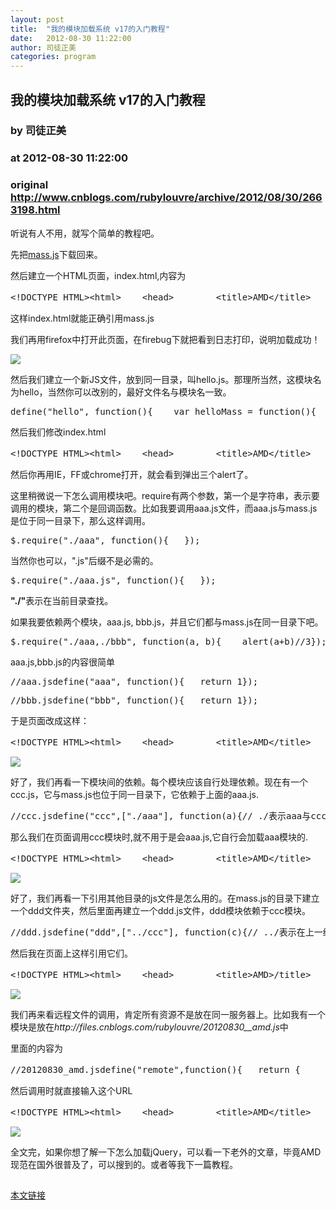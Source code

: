 ```yaml
---
layout: post
title:  "我的模块加载系统 v17的入门教程"
date:   2012-08-30 11:22:00
author: 司徒正美
categories: program
---
```


## 我的模块加载系统 v17的入门教程
### by 司徒正美
### at 2012-08-30 11:22:00
### original <http://www.cnblogs.com/rubylouvre/archive/2012/08/30/2663198.html>

<p>听说有人不用，就写个简单的教程吧。</p><p>先把<a href="https://github.com/RubyLouvre/mass-Framework/blob/master/mass.js">mass.js</a>下载回来。</p><p>然后建立一个HTML页面，index.html,内容为</p><pre>&lt;!DOCTYPE HTML&gt;&lt;html&gt;    &lt;head&gt;        &lt;title&gt;AMD&lt;/title&gt;        &lt;meta http-equiv=&quot;Content-Type&quot; content=&quot;text/html; charset=UTF-8&quot;&gt;        &lt;script src=&quot;mass.js&quot;&gt;        &lt;/script&gt;&lt;script&gt;           $.log(&quot;测试是否加载成功&quot;)        &lt;/script&gt;    &lt;/head&gt;    &lt;body&gt;        &lt;h2&gt;欢迎加入mass Framework团队！&lt;/h2&gt;          &lt;/body&gt;&lt;/html&gt;</pre><p>这样index.html就能正确引用mass.js</p><p>我们再用firefox中打开此页面，在firebug下就把看到日志打印，说明加载成功！</p><div><img src="http://images.cnblogs.com/cnblogs_com/rubylouvre/205314/o_amd_check.jpg"></div><p>然后我们建立一个新JS文件，放到同一目录，叫hello.js。那理所当然，这模块名为hello，当然你可以改别的，最好文件名与模块名一致。</p><pre>define("hello", function(){    var helloMass = function(){        alert("hello mass!")    }    var helloAMD = function(){        alert("hello AMD!")    }    var helloWorld = function(){        alert("hello world!")    }    return {        helloMass: helloMass,        helloAMD: helloAMD,        helloWorld: helloWorld    }});</pre><p>然后我们修改index.html</p><pre>&lt;!DOCTYPE HTML&gt;&lt;html&gt;    &lt;head&gt;        &lt;title&gt;AMD&lt;/title&gt;        &lt;meta http-equiv=&quot;Content-Type&quot; content=&quot;text/html; charset=UTF-8&quot;&gt;        &lt;script src=&quot;mass.js&quot;&gt;        &lt;/script&gt;&lt;script&gt;           $.require(&quot;./hello&quot;, function(obj){      obj.helloWorld();  obj.helloAMD()  obj.helloMass()   })        &lt;/script&gt;    &lt;/head&gt;    &lt;body&gt;        &lt;h2&gt;欢迎加入mass Framework团队！&lt;/h2&gt;     &lt;/body&gt;&lt;/html&gt;</pre><p>然后你再用IE，FF或chrome打开，就会看到弹出三个alert了。</p><p>这里稍微说一下怎么调用模块吧。require有两个参数，第一个是字符串，表示要调用的模块，第二个是回调函数。比如我要调用aaa.js文件，而aaa.js与mass.js是位于同一目录下，那么这样调用。</p><pre>$.require("./aaa", function(){   });</pre><p>当然你也可以，".js"后缀不是必需的。</p><pre>$.require("./aaa.js", function(){   });</pre><p><strong>"./"</strong>表示在当前目录查找。</p><p>如果我要依赖两个模块，aaa.js, bbb.js，并且它们都与mass.js在同一目录下吧。</p><pre>$.require("./aaa,./bbb", function(a, b){    alert(a+b)//3});</pre><p>aaa.js,bbb.js的内容很简单</p><pre>//aaa.jsdefine("aaa", function(){   return 1});</pre><pre>//bbb.jsdefine("bbb", function(){   return 1});</pre><p>于是页面改成这样：</p><pre>&lt;!DOCTYPE HTML&gt;&lt;html&gt;    &lt;head&gt;        &lt;title&gt;AMD&lt;/title&gt;        &lt;meta http-equiv=&quot;Content-Type&quot; content=&quot;text/html; charset=UTF-8&quot;&gt;        &lt;script src=&quot;mass.js&quot;&gt;        &lt;/script&gt;&lt;script&gt;           $.require(&quot;./aaa,./bbb&quot;, function(a,b){      alert(a+b)   })        &lt;/script&gt;    &lt;/head&gt;    &lt;body&gt;        &lt;h2&gt;欢迎加入mass Framework团队！&lt;/h2&gt;     &lt;/body&gt;&lt;/html&gt;</pre><div><img src="http://images.cnblogs.com/cnblogs_com/rubylouvre/205314/o_amd_ccc.jpg"></div><p>好了，我们再看一下模块间的依赖。每个模块应该自行处理依赖。现在有一个ccc.js，它与mass.js也位于同一目录下，它依赖于上面的aaa.js.</p><pre>//ccc.jsdefine("ccc",["./aaa"], function(a){// ./表示aaa与ccc是同一目录   return a + 10});</pre><p>那么我们在页面调用ccc模块时,就不用于是会aaa.js,它自行会加载aaa模块的.</p><pre>&lt;!DOCTYPE HTML&gt;&lt;html&gt;    &lt;head&gt;        &lt;title&gt;AMD&lt;/title&gt;        &lt;meta http-equiv=&quot;Content-Type&quot; content=&quot;text/html; charset=UTF-8&quot;&gt;        &lt;script src=&quot;mass.js&quot;&gt;        &lt;/script&gt;&lt;script&gt;           $.require(&quot;./ccc&quot;, function(c){     alert(c)           })        &lt;/script&gt;    &lt;/head&gt;    &lt;body&gt;        &lt;h2&gt;欢迎加入mass Framework团队！&lt;/h2&gt;     &lt;/body&gt;&lt;/html&gt;</pre><div><img src="http://images.cnblogs.com/cnblogs_com/rubylouvre/205314/o_amd_deps.jpg"></div><p>好了，我们再看一下引用其他目录的js文件是怎么用的。在mass.js的目录下建立一个ddd文件夹，然后里面再建立一个ddd.js文件，ddd模块依赖于ccc模块。</p><pre>//ddd.jsdefine("ddd",["../ccc"], function(c){// ../表示在上一级目录中查找，会点编程的人都懂吧。很普通的常识，不需要学太多东西。   return c+100});</pre><p>然后我在页面上这样引用它们。</p><pre>&lt;!DOCTYPE HTML&gt;&lt;html&gt;    &lt;head&gt;        &lt;title&gt;AMD&gt;/title&gt;        &lt;meta http-equiv=&quot;Content-Type&quot; content=&quot;text/html; charset=UTF-8&quot;&gt;        &lt;script src=&quot;mass.js&quot;&gt;        &lt;/script&gt;&lt;script&gt;           $.require(&quot;./ddd/ddd&quot;, function(d){//在当前目录中ddd目录找ddd文件      alert(d)   })        &lt;/script&gt;    &lt;/head&gt;    &lt;body&gt;        &lt;h2&gt;欢迎加入mass Framework团队！&gt;/h2&gt;     &lt;/body&gt;&lt;/html&gt;</pre><div><img src="http://images.cnblogs.com/cnblogs_com/rubylouvre/205314/o_amd_ddd.jpg"></div><p>我们再来看远程文件的调用，肯定所有资源不是放在同一服务器上。比如我有一个模块是放在<em>http://files.cnblogs.com/rubylouvre/20120830__amd.js</em>中</p><p>里面的内容为</p><pre>//20120830_amd.jsdefine("remote",function(){   return {     name:"这是一个远程文件",     address:"位于cnblog的服务器上"  }})</pre><p>然后调用时就直接输入这个URL</p><pre>&lt;!DOCTYPE HTML&gt;&lt;html&gt;    &lt;head&gt;        &lt;title&gt;AMD&lt;/title&gt;        &lt;meta http-equiv=&quot;Content-Type&quot; content=&quot;text/html; charset=UTF-8&quot;&gt;        &lt;script src=&quot;mass.js&quot;&gt;        &lt;/script&gt;&lt;script&gt;           $.require(&quot;http://files.cnblogs.com/rubylouvre/20120830__amd.js&quot;, function(obj){      alert(obj.address)   })        &lt;/script&gt;    &lt;/head&gt;    &lt;body&gt;        &lt;h2&gt;欢迎加入mass Framework团队！&lt;/h2&gt;     &lt;/body&gt;&lt;/html&gt;</pre><div><img src="http://images.cnblogs.com/cnblogs_com/rubylouvre/205314/o_amd_remote.jpg"></div><p>全文完，如果你想了解一下怎么加载jQuery，可以看一下老外的文章，毕竟AMD现范在国外很普及了，可以搜到的。或者等我下一篇教程。</p><img src="http://www.cnblogs.com/rubylouvre/aggbug/2663198.html?type=1" width="1" height="1" alt=""><p><a href="http://www.cnblogs.com/rubylouvre/archive/2012/08/30/2663198.html">本文链接</a></p>